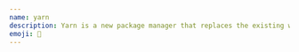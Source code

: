 ```yaml
---
name: yarn
description: Yarn is a new package manager that replaces the existing workflow for the npm client or other package managers while remaining compatible with the npm registry.
emoji: 🧶
---
```

